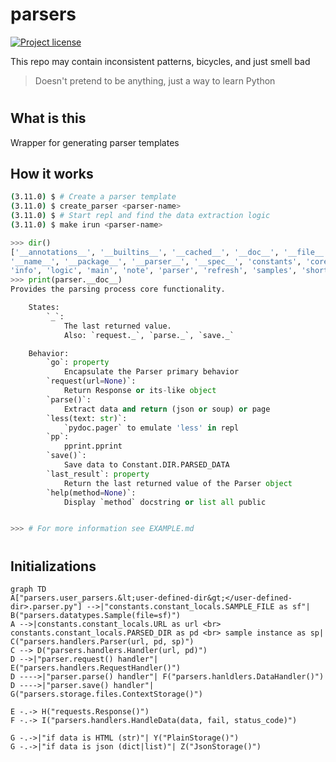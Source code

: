 # parsers

[![Project license](https://img.shields.io/badge/license-Public%20Domain-blue.svg)](https://unlicense.org)  


This repo may contain inconsistent patterns, bicycles, and just smell bad
> Doesn't pretend to be anything, just a way to learn Python

#
## What is this
Wrapper for generating parser templates

## How it works
```bash
(3.11.0) $ # Create a parser template
(3.11.0) $ create_parser <parser-name>
(3.11.0) $ # Start repl and find the data extraction logic
(3.11.0) $ make irun <parser-name>
```
```python
>>> dir()
['__annotations__', '__builtins__', '__cached__', '__doc__', '__file__', '__loader__', 
'__name__', '__package__', '__parser__', '__spec__', 'constants', 'core', 'entry', 
'info', 'logic', 'main', 'note', 'parser', 'refresh', 'samples', 'shortcuts']
>>> print(parser.__doc__)
Provides the parsing process core functionality.

    States:
        `_`:
            The last returned value.
            Also: `request._`, `parse._`, `save._`

    Behavior:
        `go`: property
            Encapsulate the Parser primary behavior
        `request(url=None)`:
            Return Response or its-like object
        `parse()`:
            Extract data and return (json or soup) or page
        `less(text: str)`:
            `pydoc.pager` to emulate 'less' in repl
        `pp`:
            pprint.pprint
        `save()`:
            Save data to Constant.DIR.PARSED_DATA
        `last_result`: property
            Return the last returned value of the Parser object
        `help(method=None)`:
            Display `method` docstring or list all public


>>> # For more information see EXAMPLE.md
```

#
## Initializations
```mermaid
graph TD
A["parsers.user_parsers.&lt;user-defined-dir&gt;</user-defined-dir>.parser.py"] -->|"constants.constant_locals.SAMPLE_FILE as sf"| B("parsers.datatypes.Sample(file=sf)")
A -->|constants.constant_locals.URL as url <br> constants.constant_locals.PARSED_DIR as pd <br> sample instance as sp| C("parsers.handlers.Parser(url, pd, sp)")
C --> D("parsers.handlers.Handler(url, pd)")
D -->|"parser.request() handler"| E("parsers.handlers.RequestHandler()")
D ---->|"parser.parse() handler"| F("parsers.hanldlers.DataHandler()")
D ---->|"parser.save() handler"| G("parsers.storage.files.ContextStorage()")

E -.-> H("requests.Response()")
F -.-> I("parsers.handlers.HandleData(data, fail, status_code)")

G -.->|"if data is HTML (str)"| Y("PlainStorage()")
G -.->|"if data is json (dict|list)"| Z("JsonStorage()")
```
